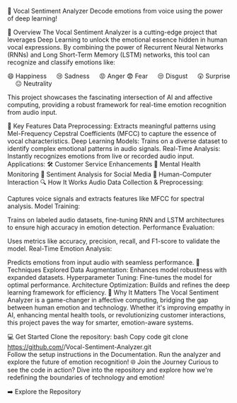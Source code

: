 🎤 Vocal Sentiment Analyzer
Decode emotions from voice using the power of deep learning!

🌟 Overview
The Vocal Sentiment Analyzer is a cutting-edge project that leverages Deep Learning to unlock the emotional essence hidden in human vocal expressions. By combining the power of Recurrent Neural Networks (RNNs) and Long Short-Term Memory (LSTM) networks, this tool can recognize and classify emotions like:

😄 Happiness   😢 Sadness   😡 Anger
😨 Fear   😒 Disgust   😲 Surprise   😐 Neutrality

This project showcases the fascinating intersection of AI and affective computing, providing a robust framework for real-time emotion recognition from audio input.

🎯 Key Features
Data Preprocessing: Extracts meaningful patterns using Mel-Frequency Cepstral Coefficients (MFCC) to capture the essence of vocal characteristics.
Deep Learning Models: Trains on a diverse dataset to identify complex emotional patterns in audio signals.
Real-Time Analysis: Instantly recognizes emotions from live or recorded audio input.
Applications:
🛠️ Customer Service Enhancements
🧠 Mental Health Monitoring
💬 Sentiment Analysis for Social Media
🤖 Human-Computer Interaction
🔍 How It Works
Audio Data Collection & Preprocessing:

Captures voice signals and extracts features like MFCC for spectral analysis.
Model Training:

Trains on labeled audio datasets, fine-tuning RNN and LSTM architectures to ensure high accuracy in emotion detection.
Performance Evaluation:

Uses metrics like accuracy, precision, recall, and F1-score to validate the model.
Real-Time Emotion Analysis:

Predicts emotions from input audio with seamless performance.
🧪 Techniques Explored
Data Augmentation: Enhances model robustness with expanded datasets.
Hyperparameter Tuning: Fine-tunes the model for optimal performance.
Architecture Optimization: Builds and refines the deep learning framework for efficiency.
🚀 Why It Matters
The Vocal Sentiment Analyzer is a game-changer in affective computing, bridging the gap between human emotion and technology. Whether it's improving empathy in AI, enhancing mental health tools, or revolutionizing customer interactions, this project paves the way for smarter, emotion-aware systems.

💻 Get Started
Clone the repository:
bash
Copy code
git clone https://github.com/<your-username>/Vocal-Sentiment-Analyzer.git  
Follow the setup instructions in the Documentation.
Run the analyzer and explore the future of emotion recognition!
🌐 Join the Journey
Curious to see the code in action? Dive into the repository and explore how we're redefining the boundaries of technology and emotion!

➡️ Explore the Repository
